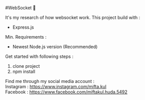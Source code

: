 #WebSocket 🚀

It's my research of how websocket work.
This project build with :
- Express.js

Min. Requirements :
- Newest Node.js version (Recommended) 

Get started with following steps :
1. clone project
2. npm install

Find me through my social media account :<br>
Instagram : https://www.instagram.com/mifta.kul <br>
Facebook : https://www.facebook.com/miftakul.huda.5492<br>
